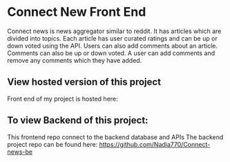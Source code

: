 # Connect New Front End
Connect news is news aggregator similar to reddit. It has articles which are divided into topics. Each article has user curated ratings and can be up or down voted using the API. Users can also add comments about an article. Comments can also be up or down voted. A user can add comments and remove any comments which they have added.

## View hosted version of this project
Front end of my project is hosted here: 

## To view Backend of this project:
This frontend repo connect to the backend database and APIs
The backend project repo can be found here:
https://github.com/Nadia770/Connect-news-be


